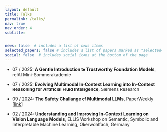 ```yaml
---
layout: default
title: Talks
permalink: /talks/
nav: true
nav_order: 4
subtitle: 


news: false  # includes a list of news items
selected_papers: false # includes a list of papers marked as "selected={true}"
social: false  # includes social icons at the bottom of the page
---
```



- 07 / 2025: **A Gentle Introduction to Trustworthy Foundation Models**, relAI Mini-Sommerakademie 

- 07 / 2025: **Evolving Multimodal In-Context Learning into In-Context Reasoning for Artificial Fluid Intelligence**, Siemens Research

- 09 / 2024: **The Safety Challange of Multimodal LLMs**, PaperWeekly [[link]](https://mp.weixin.qq.com/s/NKdZi8oh45g94YSSVFAzCQ)

- 02 / 2024: **Understanding and Improving In-Context Learning on Vision Language Models**, ELLIS Workshop on Semantic, Symbolic and Interpretable Machine Learning, Oberwohlfach, Germany